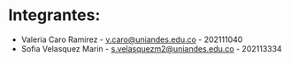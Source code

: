 # Integrantes:
- Valeria Caro Ramirez - v.caro@uniandes.edu.co - 202111040
- Sofia Velasquez Marin - s.velasquezm2@uniandes.edu.co - 202113334


